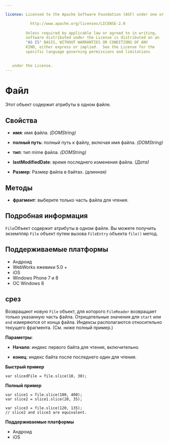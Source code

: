 ```yaml
---

license: Licensed to the Apache Software Foundation (ASF) under one or more contributor license agreements. See the NOTICE file distributed with this work for additional information regarding copyright ownership. The ASF licenses this file to you under the Apache License, Version 2.0 (the "License"); you may not use this file except in compliance with the License. You may obtain a copy of the License at

           http://www.apache.org/licenses/LICENSE-2.0
    
         Unless required by applicable law or agreed to in writing,
         software distributed under the License is distributed on an
         "AS IS" BASIS, WITHOUT WARRANTIES OR CONDITIONS OF ANY
         KIND, either express or implied.  See the License for the
         specific language governing permissions and limitations
    

   under the License.
---
```


# Файл

Этот объект содержит атрибуты в одном файле.

## Свойства

*   **имя**: имя файла. *(DOMString)*

*   **полный путь**: полный путь к файлу, включая имя файла. *(DOMString)*

*   **тип**: тип mime файла. *(DOMString)*

*   **lastModifiedDate**: время последнего изменения файла. *(Дата)*

*   **Размер**: Размер файла в байтах. *(длинная)*

## Методы

*   **фрагмент**: выберите только часть файла для чтения.

## Подробная информация

`File`Объект содержит атрибуты в одном файле. Вы можете получить экземпляр `File` объект путем вызова `FileEntry` объекта `file()` метод.

## Поддерживаемые платформы

*   Андроид
*   WebWorks ежевики 5.0 +
*   iOS
*   Windows Phone 7 и 8
*   ОС Windows 8

## срез

Возвращают новую `File` объект, для которого `FileReader` возвращает только указанную часть файла. Отрицательные значения для `start` или `end` измеряются от конца файла. Индексы располагаются относительно текущего фрагмента. (См. ниже полный пример.)

**Параметры**:

*   **Начало**: индекс первого байта для чтения, включительно.

*   **конец**: индекс байта после последнего один для чтения.

**Быстрый пример**

    var slicedFile = file.slice(10, 30);
    

**Полный пример**

    var slice1 = file.slice(100, 400);
    var slice2 = slice1.slice(20, 35);
    
    var slice3 = file.slice(120, 135);
    // slice2 and slice3 are equivalent.
    

**Поддерживаемые платформы**

*   Андроид
*   iOS